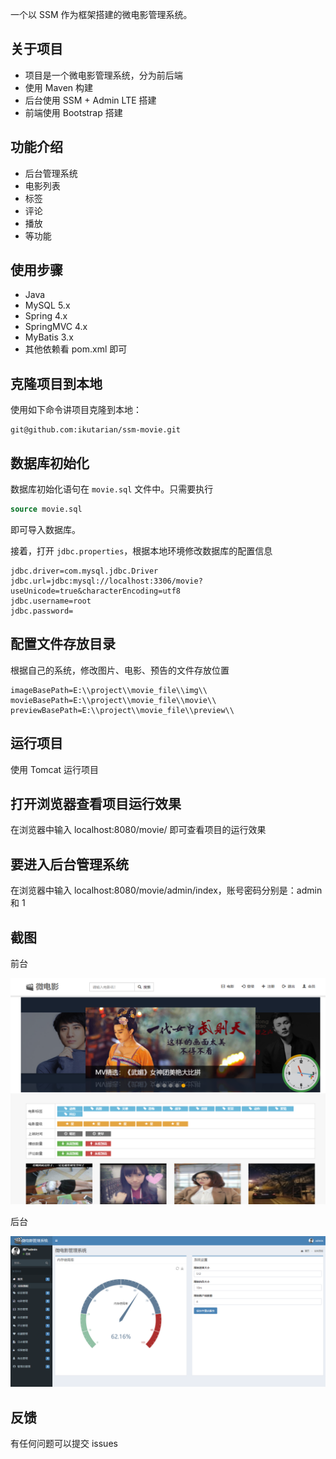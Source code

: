 一个以 SSM 作为框架搭建的微电影管理系统。

## 关于项目

* 项目是一个微电影管理系统，分为前后端
* 使用 Maven 构建
* 后台使用 SSM + Admin LTE 搭建
* 前端使用 Bootstrap 搭建

## 功能介绍

* 后台管理系统
* 电影列表
* 标签
* 评论
* 播放
* 等功能

## 使用步骤

* Java
* MySQL 5.x
* Spring 4.x
* SpringMVC 4.x
* MyBatis 3.x
* 其他依赖看 pom.xml 即可

## 克隆项目到本地

使用如下命令讲项目克隆到本地：

```
git@github.com:ikutarian/ssm-movie.git
```

## 数据库初始化

数据库初始化语句在 `movie.sql` 文件中。只需要执行

```sql
source movie.sql
```

即可导入数据库。

接着，打开 `jdbc.properties`，根据本地环境修改数据库的配置信息

```
jdbc.driver=com.mysql.jdbc.Driver
jdbc.url=jdbc:mysql://localhost:3306/movie?useUnicode=true&characterEncoding=utf8
jdbc.username=root
jdbc.password=
```

## 配置文件存放目录

根据自己的系统，修改图片、电影、预告的文件存放位置

```
imageBasePath=E:\\project\\movie_file\\img\\
movieBasePath=E:\\project\\movie_file\\movie\\
previewBasePath=E:\\project\\movie_file\\preview\\
```

## 运行项目

使用 Tomcat 运行项目

## 打开浏览器查看项目运行效果

在浏览器中输入 localhost:8080/movie/ 即可查看项目的运行效果

## 要进入后台管理系统

在浏览器中输入 localhost:8080/movie/admin/index，账号密码分别是：admin 和 1

## 截图

前台

![](./1.png)

后台

![](./2.png)

## 反馈

有任何问题可以提交 issues